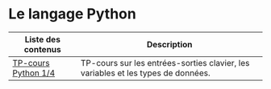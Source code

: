 # Le langage Python

| Liste des contenus                              | Description                         |
| ----------------------------------------------- | ----------------------------------- |
| [TP-cours Python 1/4](src/python_affectation_entrees_sorties.odt) | TP-cours sur les entrées-sorties clavier, les variables et les types de données. |